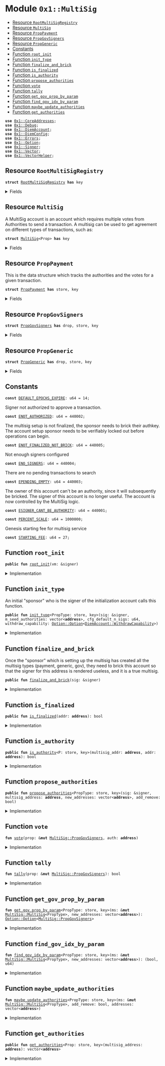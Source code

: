 
<a name="0x1_MultiSig"></a>

# Module `0x1::MultiSig`



-  [Resource `RootMultiSigRegistry`](#0x1_MultiSig_RootMultiSigRegistry)
-  [Resource `MultiSig`](#0x1_MultiSig_MultiSig)
-  [Resource `PropPayment`](#0x1_MultiSig_PropPayment)
-  [Resource `PropGovSigners`](#0x1_MultiSig_PropGovSigners)
-  [Resource `PropGeneric`](#0x1_MultiSig_PropGeneric)
-  [Constants](#@Constants_0)
-  [Function `root_init`](#0x1_MultiSig_root_init)
-  [Function `init_type`](#0x1_MultiSig_init_type)
-  [Function `finalize_and_brick`](#0x1_MultiSig_finalize_and_brick)
-  [Function `is_finalized`](#0x1_MultiSig_is_finalized)
-  [Function `is_authority`](#0x1_MultiSig_is_authority)
-  [Function `propose_authorities`](#0x1_MultiSig_propose_authorities)
-  [Function `vote`](#0x1_MultiSig_vote)
-  [Function `tally`](#0x1_MultiSig_tally)
-  [Function `get_gov_prop_by_param`](#0x1_MultiSig_get_gov_prop_by_param)
-  [Function `find_gov_idx_by_param`](#0x1_MultiSig_find_gov_idx_by_param)
-  [Function `maybe_update_authorities`](#0x1_MultiSig_maybe_update_authorities)
-  [Function `get_authorities`](#0x1_MultiSig_get_authorities)


<pre><code><b>use</b> <a href="CoreAddresses.md#0x1_CoreAddresses">0x1::CoreAddresses</a>;
<b>use</b> <a href="Debug.md#0x1_Debug">0x1::Debug</a>;
<b>use</b> <a href="DiemAccount.md#0x1_DiemAccount">0x1::DiemAccount</a>;
<b>use</b> <a href="DiemConfig.md#0x1_DiemConfig">0x1::DiemConfig</a>;
<b>use</b> <a href="../../../../../../../DPN/releases/artifacts/current/build/MoveStdlib/docs/Errors.md#0x1_Errors">0x1::Errors</a>;
<b>use</b> <a href="../../../../../../../DPN/releases/artifacts/current/build/MoveStdlib/docs/Option.md#0x1_Option">0x1::Option</a>;
<b>use</b> <a href="../../../../../../../DPN/releases/artifacts/current/build/MoveStdlib/docs/Signer.md#0x1_Signer">0x1::Signer</a>;
<b>use</b> <a href="../../../../../../../DPN/releases/artifacts/current/build/MoveStdlib/docs/Vector.md#0x1_Vector">0x1::Vector</a>;
<b>use</b> <a href="VectorHelper.md#0x1_VectorHelper">0x1::VectorHelper</a>;
</code></pre>



<a name="0x1_MultiSig_RootMultiSigRegistry"></a>

## Resource `RootMultiSigRegistry`



<pre><code><b>struct</b> <a href="MultiSig.md#0x1_MultiSig_RootMultiSigRegistry">RootMultiSigRegistry</a> <b>has</b> key
</code></pre>



<details>
<summary>Fields</summary>


<dl>
<dt>
<code>list: vector&lt;<b>address</b>&gt;</code>
</dt>
<dd>

</dd>
<dt>
<code>fee: u64</code>
</dt>
<dd>

</dd>
</dl>


</details>

<a name="0x1_MultiSig_MultiSig"></a>

## Resource `MultiSig`

A MultiSig account is an account which requires multiple votes from Authorities to send a transaction.
A multisig can be used to get agreement on different types of transactions, such as:


<pre><code><b>struct</b> <a href="MultiSig.md#0x1_MultiSig">MultiSig</a>&lt;Prop&gt; <b>has</b> key
</code></pre>



<details>
<summary>Fields</summary>


<dl>
<dt>
<code>cfg_expire_epochs: u64</code>
</dt>
<dd>

</dd>
<dt>
<code>cfg_default_n_sigs: u64</code>
</dt>
<dd>

</dd>
<dt>
<code>withdraw_capability: <a href="../../../../../../../DPN/releases/artifacts/current/build/MoveStdlib/docs/Option.md#0x1_Option_Option">Option::Option</a>&lt;<a href="DiemAccount.md#0x1_DiemAccount_WithdrawCapability">DiemAccount::WithdrawCapability</a>&gt;</code>
</dt>
<dd>

</dd>
<dt>
<code>signers: vector&lt;<b>address</b>&gt;</code>
</dt>
<dd>

</dd>
<dt>
<code>pending: vector&lt;Prop&gt;</code>
</dt>
<dd>

</dd>
<dt>
<code>approved: vector&lt;Prop&gt;</code>
</dt>
<dd>

</dd>
<dt>
<code>rejected: vector&lt;Prop&gt;</code>
</dt>
<dd>

</dd>
<dt>
<code>counter: u64</code>
</dt>
<dd>

</dd>
<dt>
<code>gov_pending: vector&lt;<a href="MultiSig.md#0x1_MultiSig_PropGovSigners">MultiSig::PropGovSigners</a>&gt;</code>
</dt>
<dd>

</dd>
<dt>
<code>gov_approved: vector&lt;<a href="MultiSig.md#0x1_MultiSig_PropGovSigners">MultiSig::PropGovSigners</a>&gt;</code>
</dt>
<dd>

</dd>
<dt>
<code>gov_rejected: vector&lt;<a href="MultiSig.md#0x1_MultiSig_PropGovSigners">MultiSig::PropGovSigners</a>&gt;</code>
</dt>
<dd>

</dd>
</dl>


</details>

<a name="0x1_MultiSig_PropPayment"></a>

## Resource `PropPayment`

This is the data structure which tracks the authorities and the votes for a given transaction.


<pre><code><b>struct</b> <a href="MultiSig.md#0x1_MultiSig_PropPayment">PropPayment</a> <b>has</b> store, key
</code></pre>



<details>
<summary>Fields</summary>


<dl>
<dt>
<code>id: u64</code>
</dt>
<dd>

</dd>
<dt>
<code>destination: <b>address</b></code>
</dt>
<dd>

</dd>
<dt>
<code>amount: u64</code>
</dt>
<dd>

</dd>
<dt>
<code>note: vector&lt;u8&gt;</code>
</dt>
<dd>

</dd>
<dt>
<code>votes: vector&lt;<b>address</b>&gt;</code>
</dt>
<dd>

</dd>
<dt>
<code>expiration_epoch: u64</code>
</dt>
<dd>

</dd>
</dl>


</details>

<a name="0x1_MultiSig_PropGovSigners"></a>

## Resource `PropGovSigners`



<pre><code><b>struct</b> <a href="MultiSig.md#0x1_MultiSig_PropGovSigners">PropGovSigners</a> <b>has</b> drop, store, key
</code></pre>



<details>
<summary>Fields</summary>


<dl>
<dt>
<code>add_remove: bool</code>
</dt>
<dd>

</dd>
<dt>
<code>addresses: vector&lt;<b>address</b>&gt;</code>
</dt>
<dd>

</dd>
<dt>
<code>votes: vector&lt;<b>address</b>&gt;</code>
</dt>
<dd>

</dd>
<dt>
<code>approved: bool</code>
</dt>
<dd>

</dd>
<dt>
<code>expiration_epoch: u64</code>
</dt>
<dd>

</dd>
<dt>
<code>cfg_n_sigs: u64</code>
</dt>
<dd>

</dd>
</dl>


</details>

<a name="0x1_MultiSig_PropGeneric"></a>

## Resource `PropGeneric`



<pre><code><b>struct</b> <a href="MultiSig.md#0x1_MultiSig_PropGeneric">PropGeneric</a> <b>has</b> drop, store, key
</code></pre>



<details>
<summary>Fields</summary>


<dl>
<dt>
<code>n: u64</code>
</dt>
<dd>

</dd>
<dt>
<code>prop_type: vector&lt;u8&gt;</code>
</dt>
<dd>

</dd>
<dt>
<code>approved: bool</code>
</dt>
<dd>

</dd>
<dt>
<code>expiration_epoch: u64</code>
</dt>
<dd>

</dd>
</dl>


</details>

<a name="@Constants_0"></a>

## Constants


<a name="0x1_MultiSig_DEFAULT_EPOCHS_EXPIRE"></a>



<pre><code><b>const</b> <a href="MultiSig.md#0x1_MultiSig_DEFAULT_EPOCHS_EXPIRE">DEFAULT_EPOCHS_EXPIRE</a>: u64 = 14;
</code></pre>



<a name="0x1_MultiSig_ENOT_AUTHORIZED"></a>

Signer not authorized to approve a transaction.


<pre><code><b>const</b> <a href="MultiSig.md#0x1_MultiSig_ENOT_AUTHORIZED">ENOT_AUTHORIZED</a>: u64 = 440002;
</code></pre>



<a name="0x1_MultiSig_ENOT_FINALIZED_NOT_BRICK"></a>

The multisig setup  is not finalized, the sponsor needs to brick their authkey. The account setup sponsor needs to be verifiably locked out before operations can begin.


<pre><code><b>const</b> <a href="MultiSig.md#0x1_MultiSig_ENOT_FINALIZED_NOT_BRICK">ENOT_FINALIZED_NOT_BRICK</a>: u64 = 440005;
</code></pre>



<a name="0x1_MultiSig_ENO_SIGNERS"></a>

Not enough signers configured


<pre><code><b>const</b> <a href="MultiSig.md#0x1_MultiSig_ENO_SIGNERS">ENO_SIGNERS</a>: u64 = 440004;
</code></pre>



<a name="0x1_MultiSig_EPENDING_EMPTY"></a>

There are no pending transactions to search


<pre><code><b>const</b> <a href="MultiSig.md#0x1_MultiSig_EPENDING_EMPTY">EPENDING_EMPTY</a>: u64 = 440003;
</code></pre>



<a name="0x1_MultiSig_ESIGNER_CANT_BE_AUTHORITY"></a>

The owner of this account can't be an authority, since it will subsequently be bricked. The signer of this account is no longer useful. The account is now controlled by the MultiSig logic.


<pre><code><b>const</b> <a href="MultiSig.md#0x1_MultiSig_ESIGNER_CANT_BE_AUTHORITY">ESIGNER_CANT_BE_AUTHORITY</a>: u64 = 440001;
</code></pre>



<a name="0x1_MultiSig_PERCENT_SCALE"></a>



<pre><code><b>const</b> <a href="MultiSig.md#0x1_MultiSig_PERCENT_SCALE">PERCENT_SCALE</a>: u64 = 1000000;
</code></pre>



<a name="0x1_MultiSig_STARTING_FEE"></a>

Genesis starting fee for multisig service


<pre><code><b>const</b> <a href="MultiSig.md#0x1_MultiSig_STARTING_FEE">STARTING_FEE</a>: u64 = 27;
</code></pre>



<a name="0x1_MultiSig_root_init"></a>

## Function `root_init`



<pre><code><b>public</b> <b>fun</b> <a href="MultiSig.md#0x1_MultiSig_root_init">root_init</a>(vm: &signer)
</code></pre>



<details>
<summary>Implementation</summary>


<pre><code><b>public</b> <b>fun</b> <a href="MultiSig.md#0x1_MultiSig_root_init">root_init</a>(vm: &signer) {
  <a href="CoreAddresses.md#0x1_CoreAddresses_assert_vm">CoreAddresses::assert_vm</a>(vm);
  <b>move_to</b>(vm, <a href="MultiSig.md#0x1_MultiSig_RootMultiSigRegistry">RootMultiSigRegistry</a> {
    list: <a href="../../../../../../../DPN/releases/artifacts/current/build/MoveStdlib/docs/Vector.md#0x1_Vector_empty">Vector::empty</a>(),
    fee: <a href="MultiSig.md#0x1_MultiSig_STARTING_FEE">STARTING_FEE</a>,
  });
}
</code></pre>



</details>

<a name="0x1_MultiSig_init_type"></a>

## Function `init_type`

An initial "sponsor" who is the signer of the initialization account calls this function.


<pre><code><b>public</b> <b>fun</b> <a href="MultiSig.md#0x1_MultiSig_init_type">init_type</a>&lt;PropType: store, key&gt;(sig: &signer, m_seed_authorities: vector&lt;<b>address</b>&gt;, cfg_default_n_sigs: u64, withdraw_capability: <a href="../../../../../../../DPN/releases/artifacts/current/build/MoveStdlib/docs/Option.md#0x1_Option_Option">Option::Option</a>&lt;<a href="DiemAccount.md#0x1_DiemAccount_WithdrawCapability">DiemAccount::WithdrawCapability</a>&gt;)
</code></pre>



<details>
<summary>Implementation</summary>


<pre><code><b>public</b> <b>fun</b> <a href="MultiSig.md#0x1_MultiSig_init_type">init_type</a>&lt;PropType: key + store&gt;(
  sig: &signer,
  m_seed_authorities: vector&lt;<b>address</b>&gt;,
  cfg_default_n_sigs: u64,
  withdraw_capability: <a href="../../../../../../../DPN/releases/artifacts/current/build/MoveStdlib/docs/Option.md#0x1_Option">Option</a>&lt;<a href="DiemAccount.md#0x1_DiemAccount_WithdrawCapability">DiemAccount::WithdrawCapability</a>&gt;,
// ) <b>acquires</b> <a href="MultiSig.md#0x1_MultiSig_RootMultiSigRegistry">RootMultiSigRegistry</a>  {
 ) {
  <b>assert</b>!(cfg_default_n_sigs &gt; 0, <a href="../../../../../../../DPN/releases/artifacts/current/build/MoveStdlib/docs/Errors.md#0x1_Errors_invalid_argument">Errors::invalid_argument</a>(<a href="MultiSig.md#0x1_MultiSig_ENO_SIGNERS">ENO_SIGNERS</a>));
  // make sure the signer's <b>address</b> is not in the list of authorities.
  // This account's signer will now be useless.
  print(&10001);
  <b>let</b> sender_addr = <a href="../../../../../../../DPN/releases/artifacts/current/build/MoveStdlib/docs/Signer.md#0x1_Signer_address_of">Signer::address_of</a>(sig);
  <b>assert</b>!(!<a href="../../../../../../../DPN/releases/artifacts/current/build/MoveStdlib/docs/Vector.md#0x1_Vector_contains">Vector::contains</a>(&m_seed_authorities, &sender_addr), <a href="../../../../../../../DPN/releases/artifacts/current/build/MoveStdlib/docs/Errors.md#0x1_Errors_invalid_argument">Errors::invalid_argument</a>(<a href="MultiSig.md#0x1_MultiSig_ESIGNER_CANT_BE_AUTHORITY">ESIGNER_CANT_BE_AUTHORITY</a>));
  print(&10002);
  <b>move_to</b>(sig, <a href="MultiSig.md#0x1_MultiSig">MultiSig</a>&lt;PropType&gt; {
    cfg_expire_epochs: <a href="MultiSig.md#0x1_MultiSig_DEFAULT_EPOCHS_EXPIRE">DEFAULT_EPOCHS_EXPIRE</a>,
    cfg_default_n_sigs,
    withdraw_capability,
    signers: <b>copy</b> m_seed_authorities,
    // m: <a href="../../../../../../../DPN/releases/artifacts/current/build/MoveStdlib/docs/Vector.md#0x1_Vector_length">Vector::length</a>(&m_seed_authorities),
    pending: <a href="../../../../../../../DPN/releases/artifacts/current/build/MoveStdlib/docs/Vector.md#0x1_Vector_empty">Vector::empty</a>(),
    approved: <a href="../../../../../../../DPN/releases/artifacts/current/build/MoveStdlib/docs/Vector.md#0x1_Vector_empty">Vector::empty</a>(),
    rejected: <a href="../../../../../../../DPN/releases/artifacts/current/build/MoveStdlib/docs/Vector.md#0x1_Vector_empty">Vector::empty</a>(),
    counter: 0,
    gov_pending: <a href="../../../../../../../DPN/releases/artifacts/current/build/MoveStdlib/docs/Vector.md#0x1_Vector_empty">Vector::empty</a>(),
    gov_approved: <a href="../../../../../../../DPN/releases/artifacts/current/build/MoveStdlib/docs/Vector.md#0x1_Vector_empty">Vector::empty</a>(),
    gov_rejected: <a href="../../../../../../../DPN/releases/artifacts/current/build/MoveStdlib/docs/Vector.md#0x1_Vector_empty">Vector::empty</a>(),
  });

  // maybe_init_gov(sig, <b>copy</b> m_seed_authorities, cfg_default_n_sigs);

  // print(&10003);
  // <a href="DiemAccount.md#0x1_DiemAccount_brick_this">DiemAccount::brick_this</a>(sig, b"yes I know what I'm doing");
  // print(&10004);

  // // add the sender <b>to</b> the root registry for billing.
  // upsert_root_registry(sender_addr);
}
</code></pre>



</details>

<a name="0x1_MultiSig_finalize_and_brick"></a>

## Function `finalize_and_brick`

Once the "sponsor" which is setting up the multisig has created all the multisig types (payment, generic, gov), they need to brick this account so that the signer for this address is rendered useless, and it is a true multisig.


<pre><code><b>public</b> <b>fun</b> <a href="MultiSig.md#0x1_MultiSig_finalize_and_brick">finalize_and_brick</a>(sig: &signer)
</code></pre>



<details>
<summary>Implementation</summary>


<pre><code><b>public</b> <b>fun</b> <a href="MultiSig.md#0x1_MultiSig_finalize_and_brick">finalize_and_brick</a>(sig: &signer) {
  <a href="DiemAccount.md#0x1_DiemAccount_brick_this">DiemAccount::brick_this</a>(sig, b"yes I know what I'm doing");
  <b>assert</b>!(<a href="MultiSig.md#0x1_MultiSig_is_finalized">is_finalized</a>(<a href="../../../../../../../DPN/releases/artifacts/current/build/MoveStdlib/docs/Signer.md#0x1_Signer_address_of">Signer::address_of</a>(sig)), <a href="../../../../../../../DPN/releases/artifacts/current/build/MoveStdlib/docs/Errors.md#0x1_Errors_invalid_state">Errors::invalid_state</a>(<a href="MultiSig.md#0x1_MultiSig_ENOT_FINALIZED_NOT_BRICK">ENOT_FINALIZED_NOT_BRICK</a>));
}
</code></pre>



</details>

<a name="0x1_MultiSig_is_finalized"></a>

## Function `is_finalized`



<pre><code><b>public</b> <b>fun</b> <a href="MultiSig.md#0x1_MultiSig_is_finalized">is_finalized</a>(addr: <b>address</b>): bool
</code></pre>



<details>
<summary>Implementation</summary>


<pre><code><b>public</b> <b>fun</b> <a href="MultiSig.md#0x1_MultiSig_is_finalized">is_finalized</a>(addr: <b>address</b>): bool {
  <a href="DiemAccount.md#0x1_DiemAccount_is_a_brick">DiemAccount::is_a_brick</a>(addr)
}
</code></pre>



</details>

<a name="0x1_MultiSig_is_authority"></a>

## Function `is_authority`



<pre><code><b>public</b> <b>fun</b> <a href="MultiSig.md#0x1_MultiSig_is_authority">is_authority</a>&lt;P: store, key&gt;(multisig_addr: <b>address</b>, addr: <b>address</b>): bool
</code></pre>



<details>
<summary>Implementation</summary>


<pre><code><b>public</b> <b>fun</b> <a href="MultiSig.md#0x1_MultiSig_is_authority">is_authority</a>&lt;P: store + key&gt;(multisig_addr: <b>address</b>, addr: <b>address</b>): bool <b>acquires</b> <a href="MultiSig.md#0x1_MultiSig">MultiSig</a> {
  <b>let</b> m = <b>borrow_global</b>&lt;<a href="MultiSig.md#0x1_MultiSig">MultiSig</a>&lt;P&gt;&gt;(multisig_addr);
  <a href="../../../../../../../DPN/releases/artifacts/current/build/MoveStdlib/docs/Vector.md#0x1_Vector_contains">Vector::contains</a>(&m.signers, &addr)
}
</code></pre>



</details>

<a name="0x1_MultiSig_propose_authorities"></a>

## Function `propose_authorities`



<pre><code><b>public</b> <b>fun</b> <a href="MultiSig.md#0x1_MultiSig_propose_authorities">propose_authorities</a>&lt;PropType: store, key&gt;(sig: &signer, multisig_address: <b>address</b>, new_addresses: vector&lt;<b>address</b>&gt;, add_remove: bool)
</code></pre>



<details>
<summary>Implementation</summary>


<pre><code><b>public</b> <b>fun</b> <a href="MultiSig.md#0x1_MultiSig_propose_authorities">propose_authorities</a>&lt;PropType: store + key&gt;(sig: &signer, multisig_address: <b>address</b>, new_addresses: vector&lt;<b>address</b>&gt;, add_remove: bool)<b>acquires</b> <a href="MultiSig.md#0x1_MultiSig">MultiSig</a> {
  // cannot start manipulating contract until it is finalized
  <b>assert</b>!(<a href="MultiSig.md#0x1_MultiSig_is_finalized">is_finalized</a>(multisig_address), <a href="../../../../../../../DPN/releases/artifacts/current/build/MoveStdlib/docs/Errors.md#0x1_Errors_invalid_argument">Errors::invalid_argument</a>(<a href="MultiSig.md#0x1_MultiSig_ENOT_FINALIZED_NOT_BRICK">ENOT_FINALIZED_NOT_BRICK</a>));

  <b>assert</b>!(<b>exists</b>&lt;<a href="MultiSig.md#0x1_MultiSig">MultiSig</a>&lt;PropType&gt;&gt;(multisig_address), <a href="../../../../../../../DPN/releases/artifacts/current/build/MoveStdlib/docs/Errors.md#0x1_Errors_invalid_argument">Errors::invalid_argument</a>(<a href="MultiSig.md#0x1_MultiSig_ENOT_AUTHORIZED">ENOT_AUTHORIZED</a>));

  // check sender is authorized
  <b>let</b> sender_addr = <a href="../../../../../../../DPN/releases/artifacts/current/build/MoveStdlib/docs/Signer.md#0x1_Signer_address_of">Signer::address_of</a>(sig);
  <b>assert</b>!(<a href="MultiSig.md#0x1_MultiSig_is_authority">is_authority</a>&lt;PropType&gt;(multisig_address, sender_addr), <a href="../../../../../../../DPN/releases/artifacts/current/build/MoveStdlib/docs/Errors.md#0x1_Errors_invalid_argument">Errors::invalid_argument</a>(<a href="MultiSig.md#0x1_MultiSig_ENOT_AUTHORIZED">ENOT_AUTHORIZED</a>));


  <b>let</b> ms = <b>borrow_global_mut</b>&lt;<a href="MultiSig.md#0x1_MultiSig">MultiSig</a>&lt;PropType&gt;&gt;(multisig_address);
  <b>let</b> prop_opt = <a href="MultiSig.md#0x1_MultiSig_get_gov_prop_by_param">get_gov_prop_by_param</a>&lt;PropType&gt;(ms, <b>copy</b> new_addresses);

  <b>let</b> prop = <b>if</b> (<a href="../../../../../../../DPN/releases/artifacts/current/build/MoveStdlib/docs/Option.md#0x1_Option_is_some">Option::is_some</a>(&prop_opt)) {
    <b>let</b> p = <a href="../../../../../../../DPN/releases/artifacts/current/build/MoveStdlib/docs/Option.md#0x1_Option_extract">Option::extract</a>(&<b>mut</b> prop_opt);
    <a href="MultiSig.md#0x1_MultiSig_vote">vote</a>(&<b>mut</b> p, sender_addr);
    <a href="../../../../../../../DPN/releases/artifacts/current/build/MoveStdlib/docs/Option.md#0x1_Option_destroy_none">Option::destroy_none</a>(prop_opt);
    p
  } <b>else</b> {
    <a href="MultiSig.md#0x1_MultiSig_PropGovSigners">PropGovSigners</a> {
      add_remove,
      addresses: new_addresses,
      votes: <a href="../../../../../../../DPN/releases/artifacts/current/build/MoveStdlib/docs/Vector.md#0x1_Vector_singleton">Vector::singleton</a>(sender_addr),
      approved: <b>false</b>,
      expiration_epoch: <a href="DiemConfig.md#0x1_DiemConfig_get_current_epoch">DiemConfig::get_current_epoch</a>() + ms.cfg_expire_epochs,
      cfg_n_sigs: ms.cfg_default_n_sigs, // <b>use</b> the default config at time of voting.
    }

  };

  <a href="MultiSig.md#0x1_MultiSig_tally">tally</a>(&<b>mut</b> prop);

  // print(&p);
  <b>if</b> (prop.approved) {
    <a href="MultiSig.md#0x1_MultiSig_maybe_update_authorities">maybe_update_authorities</a>&lt;PropType&gt;(ms, prop.add_remove, *&prop.addresses);
    <a href="../../../../../../../DPN/releases/artifacts/current/build/MoveStdlib/docs/Vector.md#0x1_Vector_push_back">Vector::push_back</a>(&<b>mut</b> ms.gov_approved, prop);
  } <b>else</b> {
    <a href="../../../../../../../DPN/releases/artifacts/current/build/MoveStdlib/docs/Vector.md#0x1_Vector_push_back">Vector::push_back</a>(&<b>mut</b> ms.gov_pending, prop);
  }

}
</code></pre>



</details>

<a name="0x1_MultiSig_vote"></a>

## Function `vote`



<pre><code><b>fun</b> <a href="MultiSig.md#0x1_MultiSig_vote">vote</a>(prop: &<b>mut</b> <a href="MultiSig.md#0x1_MultiSig_PropGovSigners">MultiSig::PropGovSigners</a>, auth: <b>address</b>)
</code></pre>



<details>
<summary>Implementation</summary>


<pre><code><b>fun</b> <a href="MultiSig.md#0x1_MultiSig_vote">vote</a>(prop: &<b>mut</b> <a href="MultiSig.md#0x1_MultiSig_PropGovSigners">PropGovSigners</a>, auth: <b>address</b>) {
  <a href="../../../../../../../DPN/releases/artifacts/current/build/MoveStdlib/docs/Vector.md#0x1_Vector_push_back">Vector::push_back</a>(&<b>mut</b> prop.votes, auth);
}
</code></pre>



</details>

<a name="0x1_MultiSig_tally"></a>

## Function `tally`



<pre><code><b>fun</b> <a href="MultiSig.md#0x1_MultiSig_tally">tally</a>(prop: &<b>mut</b> <a href="MultiSig.md#0x1_MultiSig_PropGovSigners">MultiSig::PropGovSigners</a>): bool
</code></pre>



<details>
<summary>Implementation</summary>


<pre><code><b>fun</b> <a href="MultiSig.md#0x1_MultiSig_tally">tally</a>(prop: &<b>mut</b> <a href="MultiSig.md#0x1_MultiSig_PropGovSigners">PropGovSigners</a>): bool {
  <b>if</b> (<a href="../../../../../../../DPN/releases/artifacts/current/build/MoveStdlib/docs/Vector.md#0x1_Vector_length">Vector::length</a>(&prop.votes) &gt; prop.cfg_n_sigs) {
    prop.approved = <b>true</b>;
    <b>return</b> <b>true</b>
  };

  <b>false</b>
}
</code></pre>



</details>

<a name="0x1_MultiSig_get_gov_prop_by_param"></a>

## Function `get_gov_prop_by_param`



<pre><code><b>fun</b> <a href="MultiSig.md#0x1_MultiSig_get_gov_prop_by_param">get_gov_prop_by_param</a>&lt;PropType: store, key&gt;(ms: &<b>mut</b> <a href="MultiSig.md#0x1_MultiSig_MultiSig">MultiSig::MultiSig</a>&lt;PropType&gt;, new_addresses: vector&lt;<b>address</b>&gt;): <a href="../../../../../../../DPN/releases/artifacts/current/build/MoveStdlib/docs/Option.md#0x1_Option_Option">Option::Option</a>&lt;<a href="MultiSig.md#0x1_MultiSig_PropGovSigners">MultiSig::PropGovSigners</a>&gt;
</code></pre>



<details>
<summary>Implementation</summary>


<pre><code><b>fun</b> <a href="MultiSig.md#0x1_MultiSig_get_gov_prop_by_param">get_gov_prop_by_param</a>&lt;PropType: store + key&gt;(ms: &<b>mut</b> <a href="MultiSig.md#0x1_MultiSig">MultiSig</a>&lt;PropType&gt;, new_addresses: vector&lt;<b>address</b>&gt;): <a href="../../../../../../../DPN/releases/artifacts/current/build/MoveStdlib/docs/Option.md#0x1_Option">Option</a>&lt;<a href="MultiSig.md#0x1_MultiSig_PropGovSigners">PropGovSigners</a>&gt; {
  <b>let</b> (found, idx) = <a href="MultiSig.md#0x1_MultiSig_find_gov_idx_by_param">find_gov_idx_by_param</a>&lt;PropType&gt;(ms, new_addresses);
  <b>if</b> (found) {
    <b>let</b> p = <a href="../../../../../../../DPN/releases/artifacts/current/build/MoveStdlib/docs/Vector.md#0x1_Vector_remove">Vector::remove</a>(&<b>mut</b> ms.gov_pending, idx);
    <b>return</b> <a href="../../../../../../../DPN/releases/artifacts/current/build/MoveStdlib/docs/Option.md#0x1_Option_some">Option::some</a>(p)
  };
  <a href="../../../../../../../DPN/releases/artifacts/current/build/MoveStdlib/docs/Option.md#0x1_Option_none">Option::none</a>()

}
</code></pre>



</details>

<a name="0x1_MultiSig_find_gov_idx_by_param"></a>

## Function `find_gov_idx_by_param`



<pre><code><b>fun</b> <a href="MultiSig.md#0x1_MultiSig_find_gov_idx_by_param">find_gov_idx_by_param</a>&lt;PropType: store, key&gt;(ms: &<b>mut</b> <a href="MultiSig.md#0x1_MultiSig_MultiSig">MultiSig::MultiSig</a>&lt;PropType&gt;, new_addresses: vector&lt;<b>address</b>&gt;): (bool, u64)
</code></pre>



<details>
<summary>Implementation</summary>


<pre><code><b>fun</b> <a href="MultiSig.md#0x1_MultiSig_find_gov_idx_by_param">find_gov_idx_by_param</a>&lt;PropType: store + key&gt;(ms: &<b>mut</b> <a href="MultiSig.md#0x1_MultiSig">MultiSig</a>&lt;PropType&gt;, new_addresses: vector&lt;<b>address</b>&gt;): (bool, u64) {

  // find and <b>update</b> existing proposal, or create a new one and add <b>to</b> "pending"
  <b>let</b> len = <a href="../../../../../../../DPN/releases/artifacts/current/build/MoveStdlib/docs/Vector.md#0x1_Vector_length">Vector::length</a>(&ms.gov_pending);

  <b>if</b> (len &gt; 0) {
    <b>let</b> i = 0;
    <b>while</b> (i &lt; len) {
      // <b>let</b> prop = <a href="../../../../../../../DPN/releases/artifacts/current/build/MoveStdlib/docs/Vector.md#0x1_Vector_borrow_mut">Vector::borrow_mut</a>(&<b>mut</b> gov_prop.pending, i);
      <b>let</b> prop = <a href="../../../../../../../DPN/releases/artifacts/current/build/MoveStdlib/docs/Vector.md#0x1_Vector_borrow">Vector::borrow</a>(&ms.gov_pending, i);
      <b>if</b> (
        <a href="VectorHelper.md#0x1_VectorHelper_compare">VectorHelper::compare</a>(&prop.addresses, &new_addresses)
      ) {
        <b>return</b> (<b>true</b>, i)
      };
      i = i + 1;
    };


};

(<b>false</b>, 0)
}
</code></pre>



</details>

<a name="0x1_MultiSig_maybe_update_authorities"></a>

## Function `maybe_update_authorities`



<pre><code><b>fun</b> <a href="MultiSig.md#0x1_MultiSig_maybe_update_authorities">maybe_update_authorities</a>&lt;PropType: store, key&gt;(ms: &<b>mut</b> <a href="MultiSig.md#0x1_MultiSig_MultiSig">MultiSig::MultiSig</a>&lt;PropType&gt;, add_remove: bool, addresses: vector&lt;<b>address</b>&gt;)
</code></pre>



<details>
<summary>Implementation</summary>


<pre><code><b>fun</b> <a href="MultiSig.md#0x1_MultiSig_maybe_update_authorities">maybe_update_authorities</a>&lt;PropType: store + key&gt;(ms: &<b>mut</b> <a href="MultiSig.md#0x1_MultiSig">MultiSig</a>&lt;PropType&gt;, add_remove: bool, addresses: vector&lt;<b>address</b>&gt;) {

      <b>if</b> (add_remove) {
        <a href="../../../../../../../DPN/releases/artifacts/current/build/MoveStdlib/docs/Vector.md#0x1_Vector_append">Vector::append</a>(&<b>mut</b> ms.signers, addresses);
      } <b>else</b> {
        // remove the signers
        <b>let</b> i = 0;
        <b>while</b> (i &lt; <a href="../../../../../../../DPN/releases/artifacts/current/build/MoveStdlib/docs/Vector.md#0x1_Vector_length">Vector::length</a>(&addresses)) {
          <b>let</b> addr = <a href="../../../../../../../DPN/releases/artifacts/current/build/MoveStdlib/docs/Vector.md#0x1_Vector_borrow">Vector::borrow</a>(&addresses, i);
          <b>let</b> (found, idx) = <a href="../../../../../../../DPN/releases/artifacts/current/build/MoveStdlib/docs/Vector.md#0x1_Vector_index_of">Vector::index_of</a>(&ms.signers, addr);
          <b>if</b> (found) {
            <a href="../../../../../../../DPN/releases/artifacts/current/build/MoveStdlib/docs/Vector.md#0x1_Vector_swap_remove">Vector::swap_remove</a>(&<b>mut</b> ms.signers, idx);
          };
          i = i + 1;
        };
      };
  }
</code></pre>



</details>

<a name="0x1_MultiSig_get_authorities"></a>

## Function `get_authorities`



<pre><code><b>public</b> <b>fun</b> <a href="MultiSig.md#0x1_MultiSig_get_authorities">get_authorities</a>&lt;Prop: store, key&gt;(multisig_address: <b>address</b>): vector&lt;<b>address</b>&gt;
</code></pre>



<details>
<summary>Implementation</summary>


<pre><code><b>public</b> <b>fun</b> <a href="MultiSig.md#0x1_MultiSig_get_authorities">get_authorities</a>&lt;Prop: key + store &gt;(multisig_address: <b>address</b>): vector&lt;<b>address</b>&gt; <b>acquires</b> <a href="MultiSig.md#0x1_MultiSig">MultiSig</a> {
  <b>let</b> m = <b>borrow_global</b>&lt;<a href="MultiSig.md#0x1_MultiSig">MultiSig</a>&lt;Prop&gt;&gt;(multisig_address);
  *&m.signers
}
</code></pre>



</details>
